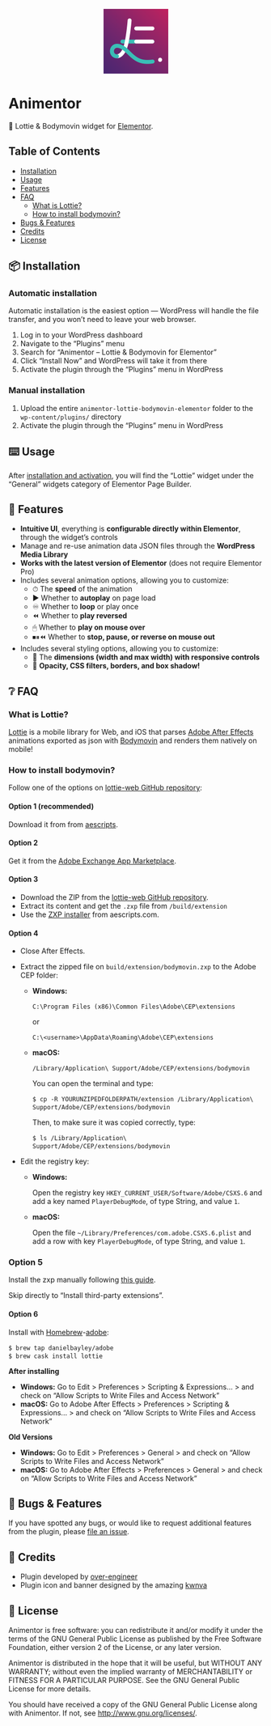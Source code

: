 <p align="center">
    <img width="128" height="128" src="assets/logo.svg" />
</p>

# Animentor

🍭 Lottie & Bodymovin widget for [Elementor](https://wordpress.org/plugins/elementor/).

## Table of Contents

* [Installation](#-installation)
* [Usage](#-usage)
* [Features](#features)
* [FAQ](#-faq)
    * [What is Lottie?](#what-is-lottie)
    * [How to install bodymovin?](#how-to-install-bodymovin)
* [Bugs & Features](#-bugs--features)
* [Credits](#-credits)
* [License](#-license)

## 📦 Installation

### Automatic installation

Automatic installation is the easiest option — WordPress will handle the file transfer, and you won’t need to leave your web browser.

1. Log in to your WordPress dashboard
2. Navigate to the “Plugins” menu
3. Search for “Animentor – Lottie & Bodymovin for Elementor”
4. Click “Install Now” and WordPress will take it from there
5. Activate the plugin through the “Plugins” menu in WordPress

### Manual installation

1. Upload the entire `animentor-lottie-bodymovin-elementor` folder to the `wp-content/plugins/` directory
2. Activate the plugin through the “Plugins” menu in WordPress

## ⌨️ Usage

After [installation and activation](#-installation), you will find the “Lottie” widget under the “General” widgets category of Elementor Page Builder.

## 🎉 Features

- **Intuitive UI**, everything is **configurable directly within Elementor**, through the widget’s controls
- Manage and re-use animation data JSON files through the **WordPress Media Library**
- **Works with the latest version of Elementor** (does not require Elementor Pro)
- Includes several animation options, allowing you to customize:
    - ⏱ The **speed** of the animation
    - ▶️ Whether to **autoplay** on page load
    - ♾ Whether to **loop** or play once
    - ⏪ Whether to **play reversed**
    - 🖱 Whether to **play on mouse over**
    - ⏹⏸⏪ Whether to **stop, pause, or reverse on mouse out**
- Includes several styling options, allowing you to customize:
    - 📏 The **dimensions (width and max width) with responsive controls**
    - 🧰 **Opacity, CSS filters, borders, and box shadow!**

## ❔ FAQ

### What is Lottie?

[Lottie](http://airbnb.io/lottie/) is a mobile library for Web, and iOS that parses [Adobe After Effects](https://www.adobe.com/products/aftereffects.html) animations exported as json with [Bodymovin](http://aescripts.com/bodymovin/) and renders them natively on mobile!

### How to install bodymovin?

Follow one of the options on [lottie-web GitHub repository](https://github.com/airbnb/lottie-web):

#### Option 1 (recommended)

Download it from from [aescripts](http://aescripts.com/bodymovin/).

#### Option 2

Get it from the [Adobe Exchange App Marketplace](https://exchange.adobe.com/creativecloud.details.12557.html).

#### Option 3

- Download the ZIP from the [lottie-web GitHub repository](https://github.com/airbnb/lottie-web).
- Extract its content and get the `.zxp` file from `/build/extension`
- Use the [ZXP installer](http://aescripts.com/learn/zxp-installer/) from aescripts.com.

#### Option 4

- Close After Effects.

- Extract the zipped file on `build/extension/bodymovin.zxp` to the Adobe CEP folder:

    - **Windows:**

        ```
        C:\Program Files (x86)\Common Files\Adobe\CEP\extensions
        ```
        
        or
        
        ```
        C:\<username>\AppData\Roaming\Adobe\CEP\extensions
        ```
    
    - **macOS:**
    
        ```
        /Library/Application\ Support/Adobe/CEP/extensions/bodymovin
        ```
        
        You can open the terminal and type:
        
        ```
        $ cp -R YOURUNZIPEDFOLDERPATH/extension /Library/Application\ Support/Adobe/CEP/extensions/bodymovin
        ```

        Then, to make sure it was copied correctly, type:
        
        ```
        $ ls /Library/Application\ Support/Adobe/CEP/extensions/bodymovin
        ```

- Edit the registry key:

    - **Windows:**

        Open the registry key `HKEY_CURRENT_USER/Software/Adobe/CSXS.6` and add a key named `PlayerDebugMode`, of type String, and value `1`.

    - **macOS:**

        Open the file `~/Library/Preferences/com.adobe.CSXS.6.plist` and add a row with key `PlayerDebugMode`, of type String, and value `1`.

### Option 5

Install the zxp manually following [this guide](https://helpx.adobe.com/x-productkb/global/installingextensionsandaddons.html).

Skip directly to “Install third-party extensions”.

#### Option 6

Install with [Homebrew](http://brew.sh/)-[adobe](https://github.com/danielbayley/homebrew-adobe):

```
$ brew tap danielbayley/adobe
$ brew cask install lottie
```

**After installing**

- **Windows:** Go to Edit > Preferences > Scripting & Expressions... > and check on “Allow Scripts to Write Files and Access Network”
- **macOS:** Go to Adobe After Effects > Preferences > Scripting & Expressions... > and check on “Allow Scripts to Write Files and Access Network”

**Old Versions**

- **Windows:** Go to Edit > Preferences > General > and check on “Allow Scripts to Write Files and Access Network”
- **macOS:** Go to Adobe After Effects > Preferences > General > and check on “Allow Scripts to Write Files and Access Network”

## 🐞 Bugs & Features

If you have spotted any bugs, or would like to request additional features from the plugin, please [file an issue](https://github.com/over-engineer/animentor/issues).

## 📙 Credits

* Plugin developed by [over-engineer](https://over-engineer.com/)
* Plugin icon and banner designed by the amazing [kwnva](https://kwnva.design/)

## 📖 License

Animentor is free software: you can redistribute it and/or modify
it under the terms of the GNU General Public License as published by
the Free Software Foundation, either version 2 of the License, or
any later version.

Animentor is distributed in the hope that it will be useful,
but WITHOUT ANY WARRANTY; without even the implied warranty of
MERCHANTABILITY or FITNESS FOR A PARTICULAR PURPOSE. See the
GNU General Public License for more details.

You should have received a copy of the GNU General Public License
along with Animentor. If not, see <http://www.gnu.org/licenses/>.
